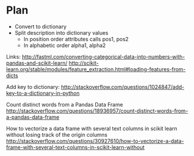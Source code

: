 # Plan

- Convert to dictionary
- Split description into dictionary values
	- In position order attributes calls pos1, pos2
	- In alphabetic order alpha1, alpha2

Links:
http://fastml.com/converting-categorical-data-into-numbers-with-pandas-and-scikit-learn/
http://scikit-learn.org/stable/modules/feature_extraction.html#loading-features-from-dicts

Add key to dictionary:
http://stackoverflow.com/questions/1024847/add-key-to-a-dictionary-in-python

Count distinct words from a Pandas Data Frame
http://stackoverflow.com/questions/18936957/count-distinct-words-from-a-pandas-data-frame

How to vectorize a data frame with several text columns in scikit learn without losing track of the origin columns
http://stackoverflow.com/questions/30927610/how-to-vectorize-a-data-frame-with-several-text-columns-in-scikit-learn-without